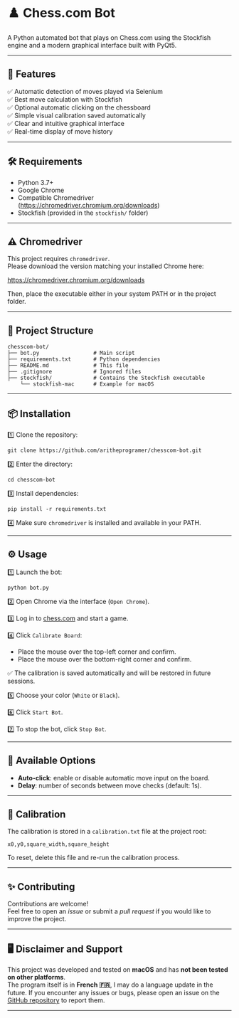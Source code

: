 # ♟️ Chess.com Bot

A Python automated bot that plays on Chess.com using the Stockfish engine and a modern graphical interface built with PyQt5.

---

## 🚀 Features

✅ Automatic detection of moves played via Selenium  
✅ Best move calculation with Stockfish  
✅ Optional automatic clicking on the chessboard  
✅ Simple visual calibration saved automatically  
✅ Clear and intuitive graphical interface  
✅ Real-time display of move history

---

## 🛠️ Requirements

- Python 3.7+
- Google Chrome
- Compatible Chromedriver (https://chromedriver.chromium.org/downloads)
- Stockfish (provided in the `stockfish/` folder)

---

## ⚠️ Chromedriver

This project requires `chromedriver`.  
Please download the version matching your installed Chrome here:

https://chromedriver.chromium.org/downloads

Then, place the executable either in your system PATH or in the project folder.

---

## 📂 Project Structure

```
chesscom-bot/
├── bot.py                 # Main script
├── requirements.txt       # Python dependencies
├── README.md              # This file
├── .gitignore             # Ignored files
├── stockfish/             # Contains the Stockfish executable
    └── stockfish-mac      # Example for macOS
```

---

## 📦 Installation

1️⃣ Clone the repository:
```
git clone https://github.com/aritheprogramer/chesscom-bot.git
```

2️⃣ Enter the directory:
```
cd chesscom-bot
```

3️⃣ Install dependencies:
```
pip install -r requirements.txt
```

4️⃣ Make sure `chromedriver` is installed and available in your PATH.

---

## ⚙️ Usage

1️⃣ Launch the bot:
```
python bot.py
```

2️⃣ Open Chrome via the interface (`Open Chrome`).

3️⃣ Log in to [chess.com](https://www.chess.com/play/computer) and start a game.

4️⃣ Click `Calibrate Board`:
- Place the mouse over the top-left corner and confirm.
- Place the mouse over the bottom-right corner and confirm.

✅ The calibration is saved automatically and will be restored in future sessions.

5️⃣ Choose your color (`White` or `Black`).

6️⃣ Click `Start Bot`.

7️⃣ To stop the bot, click `Stop Bot`.

---

## 🧩 Available Options

- **Auto-click**: enable or disable automatic move input on the board.
- **Delay**: number of seconds between move checks (default: 1s).

---

## 💾 Calibration

The calibration is stored in a `calibration.txt` file at the project root:
```
x0,y0,square_width,square_height
```
To reset, delete this file and re-run the calibration process.

---

## ✨ Contributing

Contributions are welcome!  
Feel free to open an *issue* or submit a *pull request* if you would like to improve the project.

---

## 🖥️ Disclaimer and Support

This project was developed and tested on **macOS** and has **not been tested on other platforms**.  
The program itself is in **French 🇫🇷**, I may do a language update in the future.
If you encounter any issues or bugs, please open an issue on the [GitHub repository](https://github.com/aritheprogramer/chesscom-bot) to report them.

---
